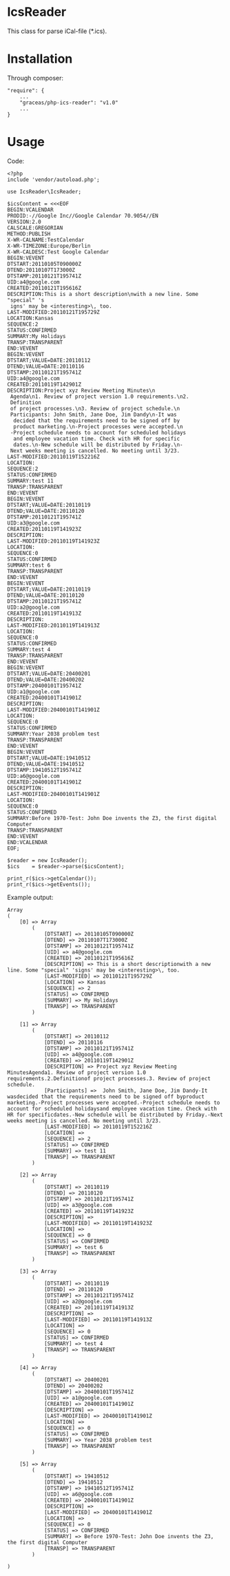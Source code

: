 IcsReader
=========

This class for parse iCal-file (*.ics).

Installation
============

Through composer:

    "require": {
        ...
        "graceas/php-ics-reader": "v1.0"
        ...
    }

Usage
=====

Code:

    <?php
    include 'vendor/autoload.php';
    
    use IcsReader\IcsReader;
    
    $icsContent = <<<EOF
    BEGIN:VCALENDAR
    PRODID:-//Google Inc//Google Calendar 70.9054//EN
    VERSION:2.0
    CALSCALE:GREGORIAN
    METHOD:PUBLISH
    X-WR-CALNAME:TestCalendar
    X-WR-TIMEZONE:Europe/Berlin
    X-WR-CALDESC:Test Google Calendar
    BEGIN:VEVENT
    DTSTART:20110105T090000Z
    DTEND:20110107T173000Z
    DTSTAMP:20110121T195741Z
    UID:a4@google.com
    CREATED:20110121T195616Z
    DESCRIPTION:This is a short description\nwith a new line. Some "special" 's
     igns' may be <interesting>\, too.
    LAST-MODIFIED:20110121T195729Z
    LOCATION:Kansas
    SEQUENCE:2
    STATUS:CONFIRMED
    SUMMARY:My Holidays
    TRANSP:TRANSPARENT
    END:VEVENT
    BEGIN:VEVENT
    DTSTART;VALUE=DATE:20110112
    DTEND;VALUE=DATE:20110116
    DTSTAMP:20110121T195741Z
    UID:a4@google.com
    CREATED:20110119T142901Z
    DESCRIPTION:Project xyz Review Meeting Minutes\n
     Agenda\n1. Review of project version 1.0 requirements.\n2.
     Definition
     of project processes.\n3. Review of project schedule.\n
     Participants: John Smith, Jane Doe, Jim Dandy\n-It was
      decided that the requirements need to be signed off by
      product marketing.\n-Project processes were accepted.\n
     -Project schedule needs to account for scheduled holidays
      and employee vacation time. Check with HR for specific
      dates.\n-New schedule will be distributed by Friday.\n-
     Next weeks meeting is cancelled. No meeting until 3/23.
    LAST-MODIFIED:20110119T152216Z
    LOCATION:
    SEQUENCE:2
    STATUS:CONFIRMED
    SUMMARY:test 11
    TRANSP:TRANSPARENT
    END:VEVENT
    BEGIN:VEVENT
    DTSTART;VALUE=DATE:20110119
    DTEND;VALUE=DATE:20110120
    DTSTAMP:20110121T195741Z
    UID:a3@google.com
    CREATED:20110119T141923Z
    DESCRIPTION:
    LAST-MODIFIED:20110119T141923Z
    LOCATION:
    SEQUENCE:0
    STATUS:CONFIRMED
    SUMMARY:test 6
    TRANSP:TRANSPARENT
    END:VEVENT
    BEGIN:VEVENT
    DTSTART;VALUE=DATE:20110119
    DTEND;VALUE=DATE:20110120
    DTSTAMP:20110121T195741Z
    UID:a2@google.com
    CREATED:20110119T141913Z
    DESCRIPTION:
    LAST-MODIFIED:20110119T141913Z
    LOCATION:
    SEQUENCE:0
    STATUS:CONFIRMED
    SUMMARY:test 4
    TRANSP:TRANSPARENT
    END:VEVENT
    BEGIN:VEVENT
    DTSTART;VALUE=DATE:20400201
    DTEND;VALUE=DATE:20400202
    DTSTAMP:20400101T195741Z
    UID:a1@google.com
    CREATED:20400101T141901Z
    DESCRIPTION:
    LAST-MODIFIED:20400101T141901Z
    LOCATION:
    SEQUENCE:0
    STATUS:CONFIRMED
    SUMMARY:Year 2038 problem test
    TRANSP:TRANSPARENT
    END:VEVENT
    BEGIN:VEVENT
    DTSTART;VALUE=DATE:19410512
    DTEND;VALUE=DATE:19410512
    DTSTAMP:19410512T195741Z
    UID:a6@google.com
    CREATED:20400101T141901Z
    DESCRIPTION:
    LAST-MODIFIED:20400101T141901Z
    LOCATION:
    SEQUENCE:0
    STATUS:CONFIRMED
    SUMMARY:Before 1970-Test: John Doe invents the Z3, the first digital Computer
    TRANSP:TRANSPARENT
    END:VEVENT
    END:VCALENDAR
    EOF;
    
    $reader = new IcsReader();
    $ics    = $reader->parse($icsContent);
    
    print_r($ics->getCalendar());
    print_r($ics->getEvents());

Example output:
    
    Array
    (
        [0] => Array
            (
                [DTSTART] => 20110105T090000Z
                [DTEND] => 20110107T173000Z
                [DTSTAMP] => 20110121T195741Z
                [UID] => a4@google.com
                [CREATED] => 20110121T195616Z
                [DESCRIPTION] => This is a short descriptionwith a new line. Some "special" 'signs' may be <interesting>\, too.
                [LAST-MODIFIED] => 20110121T195729Z
                [LOCATION] => Kansas
                [SEQUENCE] => 2
                [STATUS] => CONFIRMED
                [SUMMARY] => My Holidays
                [TRANSP] => TRANSPARENT
            )
    
        [1] => Array
            (
                [DTSTART] => 20110112
                [DTEND] => 20110116
                [DTSTAMP] => 20110121T195741Z
                [UID] => a4@google.com
                [CREATED] => 20110119T142901Z
                [DESCRIPTION] => Project xyz Review Meeting MinutesAgenda1. Review of project version 1.0 requirements.2.Definitionof project processes.3. Review of project schedule.
                [Participants] =>  John Smith, Jane Doe, Jim Dandy-It wasdecided that the requirements need to be signed off byproduct marketing.-Project processes were accepted.-Project schedule needs to account for scheduled holidaysand employee vacation time. Check with HR for specificdates.-New schedule will be distributed by Friday.-Next weeks meeting is cancelled. No meeting until 3/23.
                [LAST-MODIFIED] => 20110119T152216Z
                [LOCATION] => 
                [SEQUENCE] => 2
                [STATUS] => CONFIRMED
                [SUMMARY] => test 11
                [TRANSP] => TRANSPARENT
            )
    
        [2] => Array
            (
                [DTSTART] => 20110119
                [DTEND] => 20110120
                [DTSTAMP] => 20110121T195741Z
                [UID] => a3@google.com
                [CREATED] => 20110119T141923Z
                [DESCRIPTION] => 
                [LAST-MODIFIED] => 20110119T141923Z
                [LOCATION] => 
                [SEQUENCE] => 0
                [STATUS] => CONFIRMED
                [SUMMARY] => test 6
                [TRANSP] => TRANSPARENT
            )
    
        [3] => Array
            (
                [DTSTART] => 20110119
                [DTEND] => 20110120
                [DTSTAMP] => 20110121T195741Z
                [UID] => a2@google.com
                [CREATED] => 20110119T141913Z
                [DESCRIPTION] => 
                [LAST-MODIFIED] => 20110119T141913Z
                [LOCATION] => 
                [SEQUENCE] => 0
                [STATUS] => CONFIRMED
                [SUMMARY] => test 4
                [TRANSP] => TRANSPARENT
            )
    
        [4] => Array
            (
                [DTSTART] => 20400201
                [DTEND] => 20400202
                [DTSTAMP] => 20400101T195741Z
                [UID] => a1@google.com
                [CREATED] => 20400101T141901Z
                [DESCRIPTION] => 
                [LAST-MODIFIED] => 20400101T141901Z
                [LOCATION] => 
                [SEQUENCE] => 0
                [STATUS] => CONFIRMED
                [SUMMARY] => Year 2038 problem test
                [TRANSP] => TRANSPARENT
            )
    
        [5] => Array
            (
                [DTSTART] => 19410512
                [DTEND] => 19410512
                [DTSTAMP] => 19410512T195741Z
                [UID] => a6@google.com
                [CREATED] => 20400101T141901Z
                [DESCRIPTION] => 
                [LAST-MODIFIED] => 20400101T141901Z
                [LOCATION] => 
                [SEQUENCE] => 0
                [STATUS] => CONFIRMED
                [SUMMARY] => Before 1970-Test: John Doe invents the Z3, the first digital Computer
                [TRANSP] => TRANSPARENT
            )
    
    )
